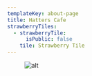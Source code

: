 ```yaml
---
templateKey: about-page
title: Hatters Cafe
strawberryTiles:
  - strawberryTile:
      isPublic: false
    tile: Strawberry Tile
---
```

<figure><img src="https://res.cloudinary.com/strawberryfair/image/upload/v1653257354/Hatters_Cafe_vtte8y.jpg" alt="alt" class="html-embedded-image-medium"></figure>
